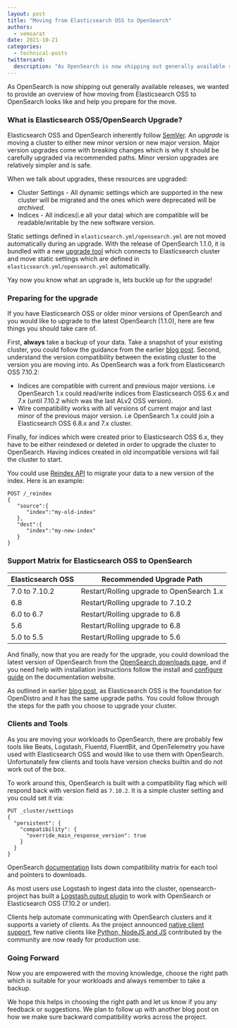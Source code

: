 ```yaml
---
layout: post
title: "Moving from Elasticsearch OSS to OpenSearch"
authors: 
  - vemsarat
date: 2021-10-21
categories:
  - technical-posts
twittercard:
  description: "As OpenSearch is now shipping out generally available releases, we wanted to provide an overview of how moving from Elasticsearch OSS to OpenSearch looks like and help you prepare for the move... "
---
```

As OpenSearch is now shipping out generally available releases, we wanted to provide an overview of how moving from Elasticsearch OSS to OpenSearch looks like and help you prepare for the move. 

### What is Elasticsearch OSS/OpenSearch Upgrade? 

Elasticsearch OSS and OpenSearch inherently follow [SemVer](https://opensearch.org/blog/technical-post/2021/08/what-is-semver/). An *upgrade* is moving a cluster to either new minor version or new major version. Major version upgrades come with breaking changes which is why it should be carefully upgraded via recommended paths. Minor version upgrades are relatively simpler and is safe. 

When we talk about upgrades, these resources are upgraded:

* Cluster Settings - All dynamic settings which are supported in the new cluster will be migrated and the ones which were deprecated will be *archived*.
* Indices - All indices(i.e all your data) which are compatible will be readable/writable by the new software version. 

Static settings defined in `elasticsearch.yml/opensearch.yml` are not moved automatically during an upgrade.
With the release of OpenSearch 1.1.0, it is bundled with a new [upgrade tool](https://opensearch.org/docs/latest/upgrade-to/upgrade-to/#upgrade-tool) which connects to Elasticsearch cluster and move static settings which are defined in `elasticsearch.yml/opensearch.yml`  automatically.

Yay now you know what an upgrade is, lets buckle up for the upgrade!

### Preparing for the upgrade

If you have Elasticsearch OSS or older minor versions of OpenSearch and you would like to upgrade to the latest OpenSearch (1.1.0), here are few things you should take care of.

First, **always** take a backup of your data. Take a snapshot of your existing cluster, you could follow the guidance from the earlier [blog post](https://opensearch.org/blog/technical-posts/2021/07/how-to-upgrade-from-opendistro-to-opensearch/).
Second, understand the version compatibility between the existing cluster to the version you are moving into. As OpenSearch was a fork from Elasticsearch OSS 7.10.2:

* Indices are compatible with current and previous major versions. i.e OpenSearch 1.x could read/write indices from Elasticsearch OSS 6.x and 7.x (until 7.10.2 which was the last ALv2 OSS version). 
* Wire compatibility works with all versions of current major and last minor of the previous major version. i.e OpenSearch 1.x could join a Elasticsearch OSS 6.8.x and 7.x cluster.

Finally, for indices which were created prior to Elasticsearch OSS 6.x, they have to be either reindexed or deleted in order to upgrade the cluster to OpenSearch. Having indices created in old incompatible versions will fail the cluster to start.

You could use [Reindex API](https://opensearch.org/docs/latest/opensearch/rest-api/document-apis/reindex/) to migrate your data to a new version of the index. Here is an example:

```
POST /_reindex
{
   "source":{
      "index":"my-old-index"
   },
   "dest":{
      "index":"my-new-index"
   }
}
```

### Support Matrix for Elasticsearch OSS to OpenSearch

|Elasticsearch OSS	|Recommended Upgrade Path	|
|---	|---	|
|7.0 to 7.10.2	|Restart/Rolling upgrade to OpenSearch 1.x	|
|6.8	|Restart/Rolling upgrade to 7.10.2	|
|6.0 to 6.7	|Restart/Rolling upgrade to 6.8	|
|5.6	|Restart/Rolling upgrade to 6.8	|
|5.0 to 5.5	|Restart/Rolling upgrade to 5.6	|

And finally, now that you are ready for the upgrade, you could download the latest version of OpenSearch from the [OpenSearch downloads page](https://opensearch.org/downloads.html), and if you need help with installation instructions follow the install and [configure guide](https://opensearch.org/docs/opensearch/install/index/) on the documentation website.

As outlined in earlier [blog post](https://opensearch.org/blog/technical-posts/2021/07/how-to-upgrade-from-opendistro-to-opensearch/),  as Elasticsearch OSS is the foundation for OpenDistro and it has the same upgrade paths. You could follow through the steps for the path you choose to upgrade your cluster.

### Clients and Tools

As you are moving your workloads to OpenSearch, there are probably few tools like Beats, Logstash, Fluentd, FluentBit, and OpenTelemetry you have used with Elasticsearch OSS and would like to use them with OpenSearch. Unfortunately few clients and tools have version checks builtin and do not work out of the box.

To work around this, OpenSearch is built with a compatibility flag which will respond back with version field as `7.10.2`. It is a simple cluster setting and you could set it via:

```
PUT _cluster/settings
{
  "persistent": {
    "compatibility": {
      "override_main_response_version": true
    }
  }
}
```

OpenSearch [documentation](https://opensearch.org/docs/latest/clients/agents-and-ingestion-tools/index/) lists down compatibility matrix for each tool and pointers to downloads. 

As most users use Logstash to ingest data into the cluster, opensearch-project has built a [Logstash output plugin](https://opensearch.org/downloads.html) to work with OpenSearch or Elasticsearch OSS (7.10.2 or under). 

Clients help automate communicating with OpenSearch clusters and it supports a variety of clients. As the project announced [native client support](https://opensearch.org/blog/community/2021/08/community-clients/), few native clients like [Python, NodeJS and JS](https://opensearch.org/blog/community/2021/09/opensearch-py-js-go/) contributed by the community are now ready for production use.

### Going Forward

Now you are empowered with the moving knowledge, choose the right path which is suitable for your workloads and always remember to take a backup.

We hope this helps in choosing the right path and let us know if you any feedback or suggestions.
We plan to follow up with another blog post on how we make sure backward compatibility works across the project.



